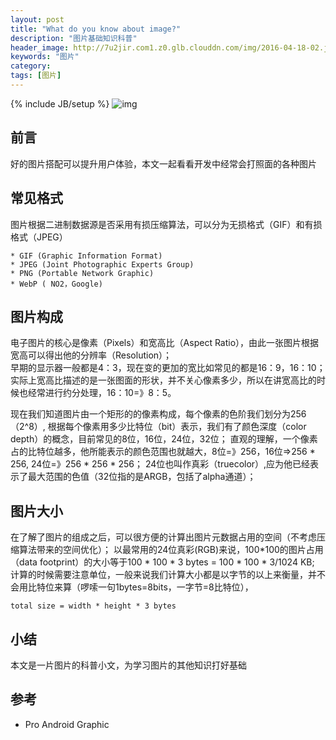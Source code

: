 ```yaml
---
layout: post
title: "What do you know about image?"
description: "图片基础知识科普"
header_image: http://7u2jir.com1.z0.glb.clouddn.com/img/2016-04-18-02.jpg
keywords: "图片"
category: 
tags: [图片]
---
```

{% include JB/setup %}
![img](http://7u2jir.com1.z0.glb.clouddn.com/img/2016-04-18-02.jpg)

## 前言
好的图片搭配可以提升用户体验，本文一起看看开发中经常会打照面的各种图片

## 常见格式
图片根据二进制数据源是否采用有损压缩算法，可以分为无损格式（GIF）和有损格式（JPEG）

	* GIF (Graphic Information Format)
	* JPEG (Joint Photographic Experts Group)
	* PNG (Portable Network Graphic)
	* WebP ( NO2，Google)

## 图片构成
电子图片的核心是像素（Pixels）和宽高比（Aspect Ratio），由此一张图片根据宽高可以得出他的分辨率（Resolution）；  
早期的显示器一般都是4：3，现在变的更加的宽比如常见的都是16：9，16：10；实际上宽高比描述的是一张图面的形状，并不关心像素多少，所以在讲宽高比的时候也经常进行约分处理，16：10=》8：5。

现在我们知道图片由一个矩形的的像素构成，每个像素的色阶我们划分为256（2^8）, 根据每个像素用多少比特位（bit）表示，我们有了颜色深度（color depth）的概念，目前常见的8位，16位，24位，32位；
直观的理解，一个像素占的比特位越多，他所能表示的颜色范围也就越大，8位=》256，16位=>256 * 256, 24位=》256 * 256 * 256；
24位也叫作真彩（truecolor）,应为他已经表示了最大范围的色值（32位指的是ARGB，包括了alpha通道）；

## 图片大小
在了解了图片的组成之后，可以很方便的计算出图片元数据占用的空间（不考虑压缩算法带来的空间优化）；
以最常用的24位真彩(RGB)来说，100*100的图片占用（data footprint）的大小等于100 * 100 * 3 bytes = 100 * 100 * 3/1024 KB; 计算的时候需要注意单位，一般来说我们计算大小都是以字节的以上来衡量，并不会用比特位来算（啰嗦一句1bytes=8bits，一字节=8比特位），
	
	total size = width * height * 3 bytes

## 小结
本文是一片图片的科普小文，为学习图片的其他知识打好基础

## 参考
* Pro Android Graphic

